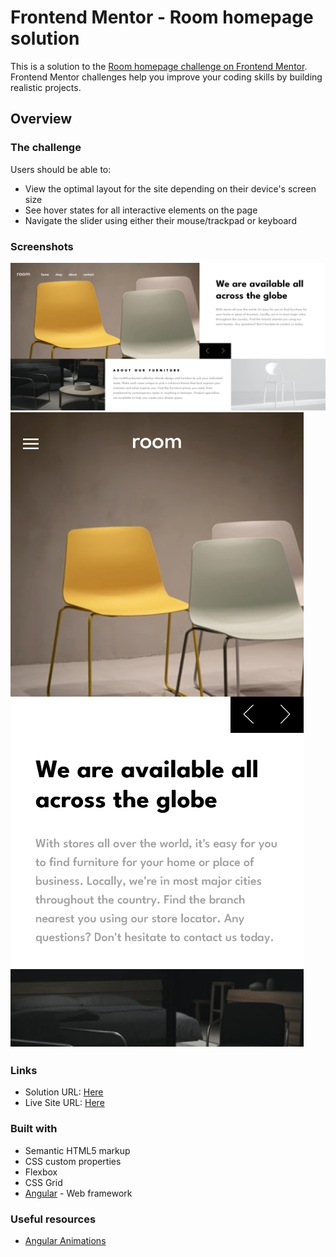 # Frontend Mentor - Room homepage solution

This is a solution to the [Room homepage challenge on Frontend Mentor](https://www.frontendmentor.io/challenges/room-homepage-BtdBY_ENq). Frontend Mentor challenges help you improve your coding skills by building realistic projects.

## Overview

### The challenge

Users should be able to:

- View the optimal layout for the site depending on their device's screen size
- See hover states for all interactive elements on the page
- Navigate the slider using either their mouse/trackpad or keyboard

### Screenshots

![](./screenshot.png)
![](./screenshot-mobile.png)

### Links

- Solution URL: [Here](https://github.com/CristianB13/room-homepage-app)
- Live Site URL: [Here](https://room-homepage-app-13.netlify.app/)

### Built with

- Semantic HTML5 markup
- CSS custom properties
- Flexbox
- CSS Grid
- [Angular](https://angular.io/) - Web framework

### Useful resources

- [Angular Animations](https://angular.io/guide/animations)